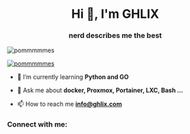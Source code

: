 <h1 align="center">Hi 👋, I'm GHLIX</h1>
<h3 align="center">nerd describes me the best</h3>

<p align="left"> <img src="https://komarev.com/ghpvc/?username=pommmmmes&label=Profile%20views&color=0e75b6&style=flat" alt="pommmmmes" /> </p>

<p align="left"> <a href="https://github.com/ryo-ma/github-profile-trophy"><img src="https://github-profile-trophy.vercel.app/?username=pommmmmes" alt="pommmmmes" /></a> </p>

- 🌱 I’m currently learning **Python and GO**

- 💬 Ask me about **docker, Proxmox, Portainer, LXC, Bash ...**

- 📫 How to reach me **info@ghlix.com**

<h3 align="left">Connect with me:</h3>
<p align="left">
</p>

